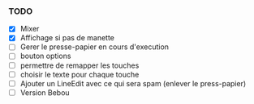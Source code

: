 ### TODO
- [X] Mixer 
- [X] Affichage si pas de manette
- [ ] Gerer le presse-papier en cours d'execution
- [ ] bouton options
- [ ] permettre de remapper les touches
- [ ] choisir le texte pour chaque touche
- [ ] Ajouter un LineEdit avec ce qui sera spam (enlever le press-papier)
- [ ] Version Bebou